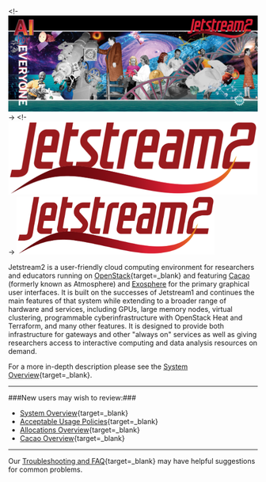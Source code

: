 <!- ![Jetstream2 Panel Art](images/JS2-banner.png) ->
<!- ![Jetstream2 Logo](images/JS2-Logo-Transparent.png) ->
<img src="images/JS2-Logo-Transparent.png" alt="Logo" class="center" width="400"/>


Jetstream2 is a user-friendly cloud computing environment for researchers and educators running on [OpenStack](https://www.openstack.org/){target=_blank} and featuring [Cacao](ui/cacao/intro.md) (formerly known as Atmosphere) and [Exosphere](ui/exo/exo.md) for the primary graphical user interfaces. It is built on the successes of Jetstream1 and continues the main features of that system while extending to a broader range of hardware and services, including GPUs, large memory nodes, virtual clustering, programmable cyberinfrastructure with OpenStack Heat and Terraform, and many other features. It is designed to provide both infrastructure for gateways and other "always on" services as well as giving researchers access to interactive computing and data analysis resources on demand.

For a more in-depth description please see the [System Overview](overview/overview-doc.md){target=_blank}.

---
###New users may wish to review:###

* [System Overview](overview/overview-doc.md){target=_blank}
* [Acceptable Usage Policies](general/policies.md){target=_blank}
* [Allocations Overview](alloc/overview.md){target=_blank}
* [Cacao Overview](ui/cacao/overview.md){target=_blank}

---
Our [Troubleshooting and FAQ](faq/trouble.md){target=_blank} may have helpful suggestions for common problems.
